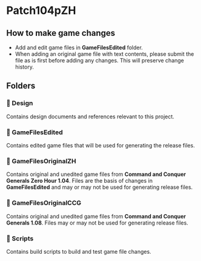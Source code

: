 # Patch104pZH

## How to make game changes
* Add and edit game files in **GameFilesEdited** folder.
* When adding an original game file with text contents, please submit the file as is first before adding any changes. This will preserve change history.

## Folders

### 📁 Design
Contains design documents and references relevant to this project.

### 📁 GameFilesEdited
Contains edited game files that will be used for generating the release files.

### 📁 GameFilesOriginalZH
Contains original and unedited game files from **Command and Conquer Generals Zero Hour 1.04**. Files are the basis of changes in **GameFilesEdited** and may or may not be used for generating release files.

### 📁 GameFilesOriginalCCG
Contains original and unedited game files from **Command and Conquer Generals 1.08**. Files may or may not be used for generating release files.

### 📁 Scripts
Contains build scripts to build and test game file changes.
